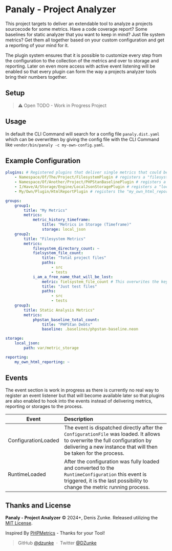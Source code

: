 # Panaly - Project Analyzer

This project targets to deliver an extendable tool to analyze a projects sourcecode for some metrics. Have a code
coverage report? Some baselines for static analyzer that you want to keep in mind? Just file system metrics? Get
them all together based on your custom configuration and get a reporting of your mind for it. 

The plugin system ensures that it is possible to customize every step from the configuration to the collection of
the metrics and over to storage and reporting. Later on even more access with active event listening will be enabled
so that every plugin can form the way a projects analyzer tools bring their numbers together. 

## Setup 

> :warning: Open TODO - Work in Progress Project

## Usage

In default the CLI Command will search for a config file `panaly.dist.yaml` which can be overwritten by giving the 
config file with the CLI Command like `vendor/bin/panaly -c my-own-config.yaml`.

## Example Configuration

```yaml
plugins: # Registered plugins that deliver single metrics that could be utilized for metric groups
    - Namespace/Of/The/Project/FilesystemPlugin # registers a "filesystem_directory_count" and a "fielsystem_file_count" metric
    - Namespace/Of/Another/Project/PHPStanBaselinePlugin # registers a simple "phpstan_baseline_total_count" metric
    - I/Have/A/Storage/Engine/LocalJsonStoragePlugin # registers a "local_json" storage and also a "metric_history_timeframe" metric that shows from / to string of alltime metric reading
    - My/Own/Plugin/HtmlReportPlugin # registers the "my_own_html_reporting" reporting that takes the result collection of the metrics and does something with it

groups:
    group1:
        title: "My Metrics"
        metrics:
            metric_history_timeframe:
                title: "Metrics in Storage (Timeframe)"
                storage: local_json
    group2:
        title: "Filesystem Metrics"
        metrics:
            filesystem_directory_count: ~
            fielsystem_file_count:
                title: "Total project files"
                paths:
                    - src
                    - tests
            i_am_a_free_name_that_will_be_lost:
                metric: fielsystem_file_count # This overwrites the key and is the metric to be utilized
                title: "Just test files"
                paths:
                    - src
                    - tests
    group3:
        title: Static Analysis Metrics"
        metrics:
            phpstan_baseline_total_count:
                title: "PHPStan Debts"
                baseline: .baselines/phpstan-baseline.neon

storage:
    local_json:
        path: var/metric_storage

reporting:
    my_own_html_reporting: ~
```

## Events

The event section is work in progress as there is currently no real way to register an event listener but that will
become available later so that plugins are also enabled to hook into the events instead of delivering metrics,
reporting or storages to the process.

| Event               | Description                                                                                                                                                                                    |
|---------------------|:-----------------------------------------------------------------------------------------------------------------------------------------------------------------------------------------------|
| ConfigurationLoaded | The event is dispatched directly after the `ConfigurationFile` was loaded. It allows to overwrite the full configuration by delivering a new instance that will then be taken for the process. |
| RuntimeLoaded       | After the configuration was fully loaded and converted to the `RuntimeConfiguration` this event is triggered, it is the last possibility to change the metric running process.                 |

## Thanks and License

**Panaly - Project Analyzer** © 2024+, Denis Zunke. Released utilizing the [MIT License](https://mit-license.org/).

Inspired By [PHPMetrics](https://phpmetrics.github.io/website/) - Thanks for your Tool!

> GitHub [@dzunke](https://github.com/DZunke) &nbsp;&middot;&nbsp;
> Twitter [@DZunke](https://twitter.com/DZunke)
